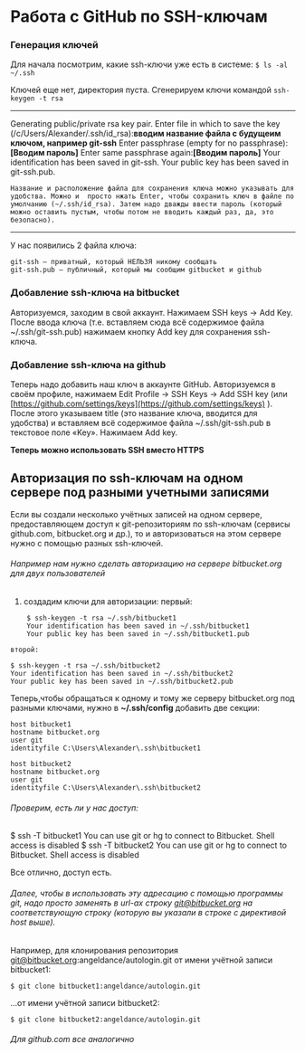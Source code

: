 # Работа c GitHub по SSH-ключам

### Генерация ключей 
Для начала посмотрим, какие ssh-ключи уже есть в системе:
`$ ls -al ~/.ssh`

Ключей еще нет, директория пуста. Сгенерируем ключи командой 
` ssh-keygen -t rsa `

****
Generating public/private rsa key pair.
Enter file in which to save the key (/c/Users/Alexander/.ssh/id_rsa):**вводим название файла с будущеим ключом, например git-ssh**
Enter passphrase (empty for no passphrase):**[Вводим пароль]**
Enter same passphrase again:**[Вводим пароль]**
Your identification has been saved in git-ssh.
Your public key has been saved in git-ssh.pub.

	Название и расположение файла для сохранения ключа можно указывать для удобства. Можно и  просто нжать Enter, чтобы сохранить ключ в файле по умолчанию (~/.ssh/id_rsa). Затем надо дважды ввести пароль (который можно оставить пустым, чтобы потом не вводить каждый раз, да, это безопасно).
****

У нас появились 2 файла ключа:

	git-ssh — приватный, который НЕЛЬЗЯ никому сообщать
	git-ssh.pub — публичный, который мы сообщим gitbucket и github


### Добавление ssh-ключа на bitbucket

Авторизуемся, заходим в свой аккаунт. Нажимаем SSH keys -> Add Key. После ввода ключа (т.е. вставляем сюда всё содержимое файла ~/.ssh/git-ssh.pub) нажимаем кнопку Add key для сохранения ssh-ключа.

### Добавление ssh-ключа на github

Теперь надо добавить наш ключ в аккаунте GitHub. Авторизуемся в своём профиле, нажимаем Edit Profile -> SSH Keys -> Add SSH key (или [https://github.com/settings/keys](https://github.com/settings/keys) ). После этого указываем title (это название ключа, вводится для удобства) и вставляем всё содержимое файла ~/.ssh/git-ssh.pub в текстовое поле «Key». Нажимаем Add key.

**Теперь можно использовать SSH вместо HTTPS**

## Авторизация по ssh-ключам на одном сервере под разными учетными записями

Если вы создали несколько учётных записей на одном сервере, предоставляющем доступ к git-репозиториям по ssh-ключам (сервисы github.com, bitbucket.org и др.), то и авторизоваться на этом сервере нужно с помощью разных ssh-ключей.

###### Например нам нужно сделать авторизацию на сервере bitbucket.org для двух пользователей

1. создадим ключи для авторизации:
	первый:
```
	$ ssh-keygen -t rsa ~/.ssh/bitbucket1
	Your identification has been saved in ~/.ssh/bitbucket1
	Your public key has been saved in ~/.ssh/bitbucket1.pub
```
	второй:
```
$ ssh-keygen -t rsa ~/.ssh/bitbucket2
Your identification has been saved in ~/.ssh/bitbucket2
Your public key has been saved in ~/.ssh/bitbucket2.pub
```

Теперь,чтобы обращаться к одному и тому же серверу bitbucket.org под разными ключами, нужно   в **~/.ssh/config** добавить две секции:

```
host bitbucket1
hostname bitbucket.org
user git
identityfile C:\Users\Alexander\.ssh\bitbucket1

host bitbucket2
hostname bitbucket.org
user git
identityfile C:\Users\Alexander\.ssh\bitbucket2
```


###### Проверим, есть ли у нас доступ:
$ ssh -T bitbucket1
You can use git or hg to connect to Bitbucket. Shell access is disabled
$ ssh -T bitbucket2
You can use git or hg to connect to Bitbucket. Shell access is disabled

Все отлично, доступ есть.

###### Далее, чтобы в  использовать эту адресацию с помощью программы git, надо просто заменять в url-ах строку git@bitbucket.org на соответствующую строку (которую вы указали в строке с директивой host выше).

Например, для клонирования репозитория git@bitbucket.org:angeldance/autologin.git от имени учётной записи bitbucket1:

`$ git clone bitbucket1:angeldance/autologin.git`

...от имени учётной записи bitbucket2:

`$ git clone bitbucket2:angeldance/autologin.git`


###### Для github.com все аналогично